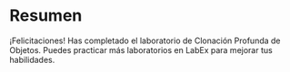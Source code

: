 # Resumen

¡Felicitaciones! Has completado el laboratorio de Clonación Profunda de Objetos. Puedes practicar más laboratorios en LabEx para mejorar tus habilidades.
